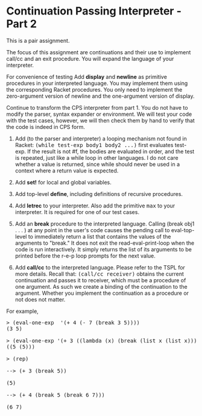 # Continuation Passing Interpreter - Part 2

This is a pair assignment.

The focus of this assignment are continuations and their use to
implement call/cc and an exit procedure. You will expand the language
of your interpreter.

For convenience of testing Add <b>display</b> and <b>newline</b> as
primitive procedures in your interpreted language.  You may implement
them using the corresponding Racket procedures.  You only need to
implement the zero-argument version of newline and the one-argument
version of display.

Continue to transform the CPS interpreter from part 1. You
do not have to modify the parser, syntax expander or
environment. We will test your code with the test cases, however, we will 
then check them by hand to verify that the code is indeed in CPS form. 

1. Add (to the parser and interpreter) a looping
mechanism not found in Racket: <tt>(while test-exp body1 body2 ...)</tt>  first
evaluates test-exp.  If the result is not #f, the bodies are evaluated
in order, and the test is repeated, just like a while loop in other
languages.  I do not care whether a value is returned, since while
should never be used in a context where a return value is expected.

2. Add <b>set!</b> for local and global variables.

3. Add top-level <b>define</b>, including definitions of recursive procedures. 

4. Add <b>letrec</b> to your interpreter. Also add the primitive <tt>max</tt> to your interpreter.
It is required for one of our test cases.

5. Add an <b>break</b> procedure to the interpreted
language. Calling (break obj1 . . . ) at any point in the
user's code causes the pending call to eval-top-level to immediately
return a list that contains the values of the arguments to "break."
It does not exit the read-eval-print-loop when the code is run
interactively.  It simply returns the list of its arguments to be
printed before the r-e-p loop prompts for the next value.

6. Add <b>call/cc</b> to the interpreted language.
Please refer to the TSPL for more details. Recall that:
<tt>(call/cc receiver)</tt> obtains the current continuation and passes it to
receiver, which must be a procedure of one argument. As such we create
a binding of the continuation to the argument. Whether you implement
the continuation as a procedure or not does not matter.


</ul>

<p>For example,

<pre>
> (eval-one-exp  '(+ 4 (- 7 (break 3 5))))
(3 5)

> (eval-one-exp '(+ 3 ((lambda (x) (break (list x (list x)))) 5)))
((5 (5)))

> (rep)

--> (+ 3 (break 5))

(5)

--> (+ 4 (break 5 (break 6 7)))

(6 7)


</pre>

</ul>
</body>
</html>
